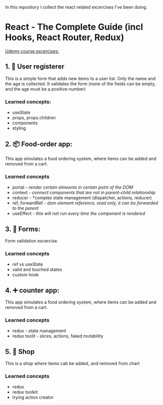 In this repository I collect the react related excercises I've been doing.

# React - The Complete Guide (incl Hooks, React Router, Redux)
[Udemy course excercises:](https://www.udemy.com/course/react-the-complete-guide-incl-redux/)
## 1. :construction_worker: User registerer
This is a simple form that adds new items to a user list. Only the name and the age is collected. It validates the form (none of the fields can be empty, and the age must be a positive number)
### Learned concepts:
* useState
* props, props.children
* components
* styling

## 2. :package: Food-order app:
This app simulates a food ordering system, where items can be added and removed from a cart.
### Learned concepts
* portal - *render certain elmeents in certain point of the DOM*
* context - *connect components that are not in parent-child relationship*
* reducer - *complex state management (dispatcher, actions, reducer)
* ref, forwardRef - *dom element reference, read only, it can be forwarded to the parent*
* useEffect - *this will not run every time the component is rendered*

## 3. 📝 Forms:
Form validation excercise.
### Learned concepts
* ref vs useState
* valid and touched states
* custom hook

## 4. :heavy_plus_sign: counter app:
This app simulates a food ordering system, where items can be added and removed from a cart.
### Learned concepts
* redux - state management
* redux toolit - slices, actions, faked mutability

## 5. :bento: Shop
This is a shop where items cab be added, and removed from chart
### Learned concepts
* redux
* redux toolkit
* trying action creator
